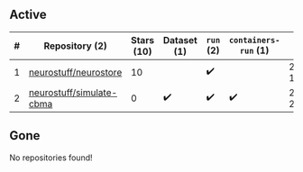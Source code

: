 ## Active
| # | Repository (2) | Stars (10) | Dataset (1) | `run` (2) | `containers-run` (1) | Last Modified |
| --- | --- | --- | --- | --- | --- | --- |
| 1 | [neurostuff/neurostore](https://github.com/neurostuff/neurostore) | 10 |  | :heavy_check_mark: |  | 2025-01-24 10:20:00+00:00 |
| 2 | [neurostuff/simulate-cbma](https://github.com/neurostuff/simulate-cbma) | 0 | :heavy_check_mark: | :heavy_check_mark: | :heavy_check_mark: | 2021-04-02 21:18:33+00:00 |

## Gone
No repositories found!
